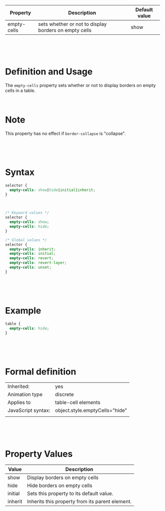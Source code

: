 | Property    | Description                                           | Default value |
| ----------- | ----------------------------------------------------- | ------------- |
| empty-cells | sets whether or not to display borders on empty cells | show          |

&nbsp;

&nbsp;

# Definition and Usage

The `empty-cells` property sets whether or not to display borders on empty cells in a table.

&nbsp;

# Note

This property has no effect if `border-collapse` is "collapse".

&nbsp;

&nbsp;

# Syntax

```css
selector {
  empty-cells: show|hide|initial|inherit;
}
```

&nbsp;

```css
/* Keyword values */
selector {
  empty-cells: show;
  empty-cells: hide;
}

/* Global values */
selector {
  empty-cells: inherit;
  empty-cells: initial;
  empty-cells: revert;
  empty-cells: revert-layer;
  empty-cells: unset;
}
```

&nbsp;

&nbsp;

# Example

```css
table {
  empty-cells: hide;
}
```

&nbsp;

&nbsp;

# Formal definition

|                    |                                |
| ------------------ | ------------------------------ |
| Inherited:         | yes                            |
| Animation type     | discrete                       |
| Applies to         | table-cell elements            |
| JavaScript syntax: | object.style.emptyCells="hide" |
|                    |                                |

&nbsp;

&nbsp;

# Property Values

| Value   | Description                                     |
| ------- | ----------------------------------------------- |
| show    | Display borders on empty cells                  |
| hide    | Hide borders on empty cells                     |
| initial | Sets this property to its default value.        |
| inherit | Inherits this property from its parent element. |
